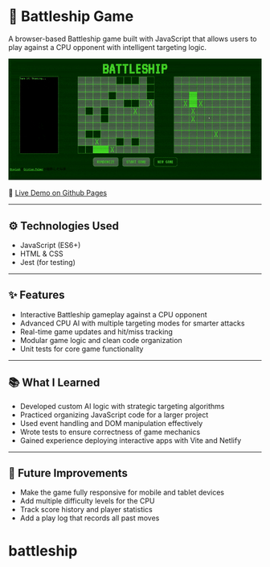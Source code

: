 # 🚢 Battleship Game

A browser-based Battleship game built with JavaScript that allows users to play against a CPU opponent with intelligent targeting logic.

![Demo](./assets/demo.gif)

🔗 [Live Demo on Github Pages]([https://katekat25.github.io/battleship/])

---

## ⚙️ Technologies Used

- JavaScript (ES6+)  
- HTML & CSS    
- Jest (for testing)

---

## ✨ Features

- Interactive Battleship gameplay against a CPU opponent  
- Advanced CPU AI with multiple targeting modes for smarter attacks  
- Real-time game updates and hit/miss tracking  
- Modular game logic and clean code organization  
- Unit tests for core game functionality

---

## 📚 What I Learned

- Developed custom AI logic with strategic targeting algorithms  
- Practiced organizing JavaScript code for a larger project  
- Used event handling and DOM manipulation effectively  
- Wrote tests to ensure correctness of game mechanics  
- Gained experience deploying interactive apps with Vite and Netlify

---

## 🚧 Future Improvements

- Make the game fully responsive for mobile and tablet devices  
- Add multiple difficulty levels for the CPU  
- Track score history and player statistics
- Add a play log that records all past moves
# battleship
